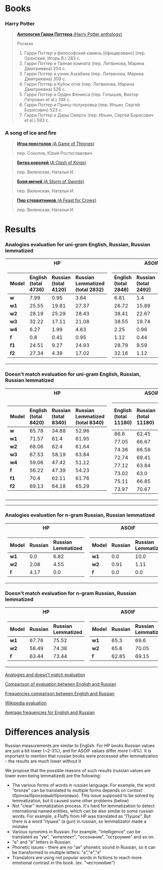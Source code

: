 # Books

### Harry Potter
>[**Антология Гарри Поттера** (Harry Potter anthology)](http://rosmean.ru//)
>
> Росмэн
> 1. Гарри Поттер и философский камень [ёфицировано] (пер. Оранский, Игорь В.) 283 с.
> 2. Гарри Поттер и Тайная комната (пер. Литвинова, Марина Дмитриевна) 254 с. 
> 3. Гарри Поттер и узник Азкабана (пер. Литвинова, Марина Дмитриевна) 309 с.
> 4. Гарри Поттер и Кубок огня (пер. Литвинова, Марина Дмитриевна) 526 с.
> 5. Гарри Поттер и Орден Феникса (пер. Голышев, Виктор Петрович et al.) 748 с.
> 6. Гарри Поттер и Принц-полукровка (пер. Ильин, Сергей Борисович) 523 с.
> 7. Гарри Поттер и Дары Смерти (пер. Ильин, Сергей Борисович et al.) 593 с.

### A song of ice and fire
>[**Игра престолов** (A Game of Thrones)](https://www.flip.kz/catalog?prod=5137)
>
>пер. Соколов, Юрий Ростиславович

>[**Битва королей** (A Clash of Kings)](https://www.flip.kz/catalog?prod=16682)
>
>пер. Виленская, Наталья И.

>[**Буря мечей** (A Storm of Swords)](https://www.flip.kz/catalog?prod=5147)
>
>пер. Виленская, Наталья И.

>[**Пир стервятников** (A Feast for Crows)](https://www.flip.kz/catalog?prod=253506)
>
>пер. Виленская, Наталья И.

# Results 

### Analogies evaluation for uni-gram English, Russian, Russian lemmatized
<table>
<tr><th>HP</th><th>ASOIF</th></tr>
<tr><td>

| **Model** | **English (total 4736)** | **Russian (total 4120)** |**Russian Lemmatized (total 2832)** |
|:----------|:-------------------------|:---------------------|:-------------------------|
| **w**     | 7.99 | 0.95| 3.64 |
| **w1**    | 25.55 |19.81 | 27.37 |
| **w2**    | 28.19 | 25.29| 28.43 |
| **w3**    | 32.22 | 17.11| 21.08 |
| **w4**    | 6.27 | 1.99| 4.63 |
| **f**     | 0.8 | 0.41| 0.95 |
| **f1**    | 24.51 | 9.27| 24.93 |
| **f2**    | 27.34 | 4.39| 17.02 |
    
</td><td>

| **English (total 2848)** | **Russian (total 2492)**| **Russian Lemmatized (total 2234)** |
|:-------------- |:-------------------------|:-------------------------|
|6.81 | 1.4| 1.88 |
|26.72 | 15.89| 22.56 |
| 38.41 | 22.67| 28.02 |
|38.55 | 19.74| 22.07 |
| 2.25 | 0.96| 1.34 |
| 1.12 | 0.44| 2.6 |
| 28.79 | 9.59| 26.32 |
| 32.16 | 1.12|17.46 |

</td></tr> </table>

### Doesn't match evaluation for uni-gram English, Russian, Russian lemmatized
<table>
<tr><th>HP</th><th>ASOIF</th></tr>
<tr><td>

| **Model** | **English (total 8420)** | **Russian (total 8340)** |**Russian Lemmatized (total 8340)** |
|:----------|:-------------------------|:---------------------|:-------------------------|
| **w**     | 65.78 | 34.88| 52.96 |
| **w1**    | 71.57 |61.4 | 61.95 |
| **w2**    | 68.06 | 62.4| 61.64 |
| **w3**    | 67.53 | 58.19| 63.84 |
| **w4**    | 59.06 | 47.42| 51.12 |
| **f**     | 56.22 | 47.39| 54.23 |
| **f1**    | 70.4 | 62.11| 61.76 |
| **f2**    | 69.13 | 64.18| 65.29 |
    
</td><td>

| **English (total 11180)** | **Russian (total 11180)**| **Russian Lemmatized (total 11180)** |
|:-------------- |:-------------------------|:-------------------------|
|86.6 | 62.45| 74.17 |
|77.05| 66.67| 68.18 |
| 74.36 | 66.58| 68.15 |
|72.74 | 69.41| 70.39 |
| 77.12 | 63.84| 73.43 |
| 73.02 | 63.0| 72.65 |
| 75.11 | 66.85| 68.8 |
| 73.97 | 70.67| 71.14 |

</td></tr> </table>

***

### Analogies evaluation for n-gram Russian, Russian lemmatized
<table>
<tr><th>HP</th><th>ASOIF</th></tr>
<tr><td>

| **Model** | **Russian** |**Russian Lemmatized** |
|:----------|:---------------------|:-------------------------|
| **w1**    | 0.0 | 6.82
| **w2**    | 2.08 | 4.55
| **f**     | 4.17 | 0.0
    
</td><td>

| **Model** | **Russian** |**Russian Lemmatized** |
|:----------|:---------------------|:-------------------------|
| **w1**    | 0.0 | 10.0
| **w2**    | 0.91 | 1.11
| **f**     | 0.0 | 0.0

</td></tr> </table>

### Doesn't match evaluation for n-gram Russian, Russian lemmatized
<table>
<tr><th>HP</th><th>ASOIF</th></tr>
<tr><td>

| **Model** | **Russian** |**Russian Lemmatized** |
|:----------|:---------------------|:-------------------------|
| **w1**    | 67.76 | 75.52
| **w2**    | 58.49 | 74.38
| **f**     | 63.44 | 73.44
    
</td><td>

| **Model** | **Russian** |**Russian Lemmatized** |
|:----------|:---------------------|:-------------------------|
| **w1**    | 65.3 | 69.6
| **w2**    | 65.8 | 70.05
| **f**     | 62.85 | 69.15

</td></tr> </table>

[Analogies and doesn't match evaluation](/evaluation/comparison_evaluation.md) 

[Comparison of evaluation between English and Russian](/evaluation/eng_rus_comparison.md) 

[Frequencies comparison between English and Russian](/evaluation/frequencies_comparison.md) 

[Wikipedia evaluation](/evaluation/wiki_evaluation.md) 

[Average frequencies for English and Russian](/evaluation/avg_frequencies_comparison.md) 


# Differences analysis

Russian measurements are similar to English. For HP books Russian values are just a bit lower (~2-3%), and for ASOIF values differ more (~8%). It is important to mention that russian books were processed after lemmatization - the results are much lower without it

We propose that the possible reasons of such results (russian values are lower even being lemmatized) are the following:

- The various forms of words in russian language. For example, the word "bronze" can be translated to multiple forms depends on context (бронза/бронзовый/бронзовых). This issue supposed to be solved by lemmatization, but it caused some other problems (below)
- Not "clear" lemmatization process. It's hard for lemmatization to detect international named entities, which can be also similar to some russian words. For example, a Fluffy from HP was translated as "Пушок". But there is a word "пушка" (a gun) in russian, so lemmatizator made a mistake
- Various synonims in Russian. For example, "intelligence" can be translated as "ум", "интеллект", "осознание", "остроумие" and so on.
- "е" and "ё" letters in Russian.
- Phonetic issues - there are no "ae" phonetic sound in Russian, so it can be transformed to multiple letters: "а","е","э"
- Translators are using not popular words in fictions to reach more emotional contrast in the book. (ex. "честолюбие")
